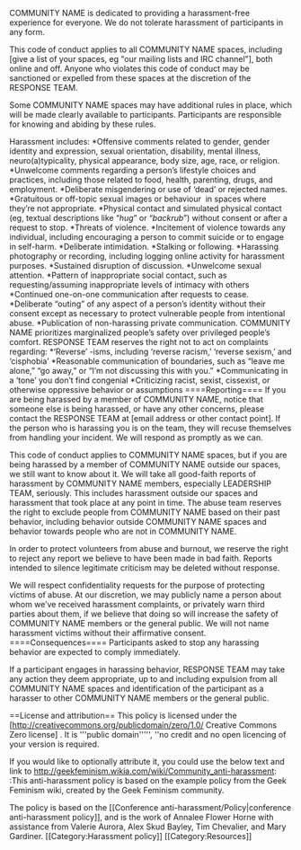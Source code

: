 COMMUNITY NAME is dedicated to providing a harassment-free experience for everyone. We do not tolerate harassment of participants in any form.

This code of conduct applies to all COMMUNITY NAME spaces, including [give a list of your spaces, eg "our mailing lists and IRC channel"], both online and off. Anyone who violates this code of conduct may be sanctioned or expelled from these spaces at the discretion of the RESPONSE TEAM.

Some COMMUNITY NAME spaces may have additional rules in place, which will be made clearly available to participants. Participants are responsible for knowing and abiding by these rules.

Harassment includes:
*Offensive comments related to gender, gender identity and expression, sexual orientation, disability, mental illness, neuro(a)typicality, physical appearance, body size, age, race, or religion.
*Unwelcome comments regarding a person’s lifestyle choices and practices, including those related to food, health, parenting, drugs, and employment.
*Deliberate misgendering or use of ‘dead’ or rejected names.
*Gratuitous or off-topic sexual images or behaviour  in spaces where they’re not appropriate.
*Physical contact and simulated physical contact (eg, textual descriptions like “*hug*” or “*backrub*”) without consent or after a request to stop.
*Threats of violence.
*Incitement of violence towards any individual, including encouraging a person to commit suicide or to engage in self-harm.
*Deliberate intimidation.
*Stalking or following.
*Harassing photography or recording, including logging online activity for harassment purposes.
*Sustained disruption of discussion.
*Unwelcome sexual attention.
*Pattern of inappropriate social contact, such as requesting/assuming inappropriate levels of intimacy with others
*Continued one-on-one communication after requests to cease.
*Deliberate “outing” of any aspect of a person’s identity without their consent except as necessary to protect vulnerable people from intentional abuse.
*Publication of non-harassing private communication.
COMMUNITY NAME prioritizes marginalized people’s safety over privileged people’s comfort. RESPONSE TEAM reserves the right not to act on complaints regarding:
*‘Reverse’ -isms, including ‘reverse racism,’ ‘reverse sexism,’ and ‘cisphobia’
*Reasonable communication of boundaries, such as “leave me alone,” “go away,” or “I’m not discussing this with you.”
*Communicating in a ‘tone’ you don’t find congenial
*Criticizing racist, sexist, cissexist, or otherwise oppressive behavior or assumptions
====Reporting====
If you are being harassed by a member of COMMUNITY NAME, notice that someone else is being harassed, or have any other concerns, please contact the RESPONSE TEAM at [email address or other contact point]. If the person who is harassing you is on the team, they will recuse themselves from handling your incident. We will respond as promptly as we can.

This code of conduct applies to COMMUNITY NAME spaces, but if you are being harassed by a member of COMMUNITY NAME outside our spaces, we still want to know about it. We will take all good-faith reports of harassment by COMMUNITY NAME members, especially LEADERSHIP TEAM, seriously. This includes harassment outside our spaces and harassment that took place at any point in time. The abuse team reserves the right to exclude people from COMMUNITY NAME based on their past behavior, including behavior outside COMMUNITY NAME spaces and behavior towards people who are not in COMMUNITY NAME.

In order to protect volunteers from abuse and burnout, we reserve the right to reject any report we believe to have been made in bad faith. Reports intended to silence legitimate criticism may be deleted without response.

We will respect confidentiality requests for the purpose of protecting victims of abuse. At our discretion, we may publicly name a person about whom we’ve received harassment complaints, or privately warn third parties about them, if we believe that doing so will increase the safety of COMMUNITY NAME members or the general public. We will not name harassment victims without their affirmative consent.
====Consequences====
Participants asked to stop any harassing behavior are expected to comply immediately.

If a participant engages in harassing behavior, RESPONSE TEAM may take any action they deem appropriate, up to and including expulsion from all COMMUNITY NAME spaces and identification of the participant as a harasser to other COMMUNITY NAME members or the general public.

==License and attribution==
This policy is licensed under the [http://creativecommons.org/publicdomain/zero/1.0/ Creative Commons Zero license] . It is '''public domain''''', ''no credit and no open licencing of your version is required.

If you would like to optionally attribute it, you could use the below text and link to http://geekfeminism.wikia.com/wiki/Community_anti-harassment:
:This anti-harassment policy is based on the example policy from the Geek Feminism wiki, created by the Geek Feminism community.

The policy is based on the [[Conference anti-harassment/Policy|conference anti-harassment policy]], and is the work of Annalee Flower Horne with assistance from Valerie Aurora, Alex Skud Bayley, Tim Chevalier, and Mary Gardiner.
[[Category:Harassment policy]]
[[Category:Resources]]
